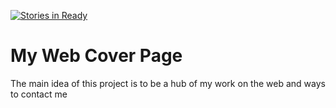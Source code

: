 [![Stories in Ready](https://badge.waffle.io/junior-ales/junior-ales.github.io.svg?label=ready&title=Ready)](http://waffle.io/junior-ales/junior-ales.github.io)

# My Web Cover Page

The main idea of this project is to be a hub of my work on the web and ways to contact me
